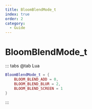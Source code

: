 ```yaml
---
title: BloomBlendMode_t
index: true
order: 2
category:
  - Guide
---
```


# BloomBlendMode_t
::: tabs
@tab Lua
```lua
BloomBlendMode_t = {
    BLOOM_BLEND_ADD = 0,
    BLOOM_BLEND_BLUR = 2,
    BLOOM_BLEND_SCREEN = 1
}
```
:::